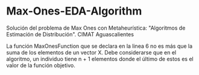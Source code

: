 # Max-Ones-EDA-Algorithm
Solución del problema de Max Ones con Metaheurística: "Algoritmos de Estimación de Distribución".
CIMAT Aguascalientes

La función MaxOnesFunction que se declara en la linea 6 no es más que la suma de los elementos de un vector X. 
Debe considerarse que en el algoritmo, un individuo tiene n + 1 elementos donde el último de estos es el valor de la función objetivo.
